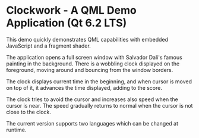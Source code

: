 # Clockwork - A QML Demo Application (Qt 6.2 LTS)

This demo quickly demonstrates QML capabilities with embedded JavaScript and a fragment shader.

The application opens a full screen window with Salvador Dali's famous painting in the background. There is a wobbling clock displayed on the foreground, moving around and bouncing from the window borders.

The clock displays current time in the beginning, and when cursor is moved on top of it, it advances the time displayed, adding to the score.

The clock tries to avoid the cursor and increases also speed when the cursor is near. The speed gradually returns to normal when the cursor is not close to the clock.

The current version supports two languages which can be changed at runtime.
